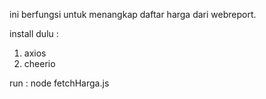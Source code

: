 ini berfungsi untuk menangkap daftar harga dari webreport.

install dulu : 
1. axios
2. cheerio


run :
node fetchHarga.js
